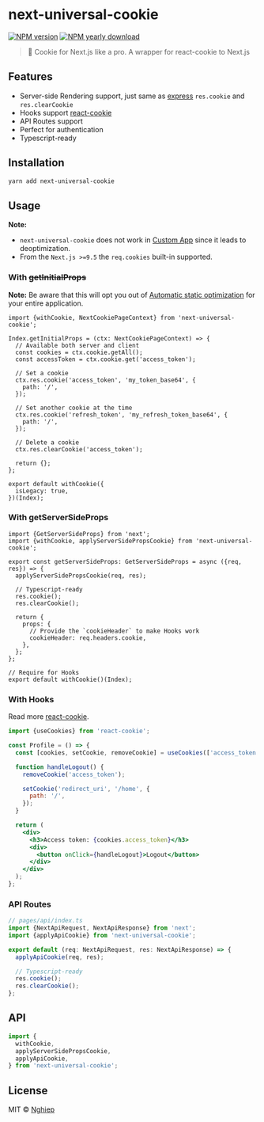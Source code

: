 # next-universal-cookie

[![NPM version](https://img.shields.io/npm/v/next-universal-cookie.svg)](https://www.npmjs.com/package/next-universal-cookie)
[![NPM yearly download](https://img.shields.io/npm/dy/next-universal-cookie.svg)](https://www.npmjs.com/package/next-universal-cookie)

> 🍪 Cookie for Next.js like a pro. A wrapper for react-cookie to Next.js

## Features

- Server-side Rendering support, just same as [express](http://expressjs.com/en/5x/api.html#res.cookie) `res.cookie` and `res.clearCookie`
- Hooks support [react-cookie](https://www.npmjs.com/package/react-cookie#usecookiesdependencies)
- API Routes support
- Perfect for authentication
- Typescript-ready

## Installation

```bash
yarn add next-universal-cookie
```

## Usage

**Note:**

- `next-universal-cookie` does not work in [Custom App](https://nextjs.org/docs/advanced-features/custom-app) since it leads to deoptimization.
- From the `Next.js >=9.5` the `req.cookies` built-in supported.

### With ~~getInitialProps~~

**Note:** Be aware that this will opt you out of [Automatic static optimization](https://nextjs.org/docs/advanced-features/automatic-static-optimization) for your entire application.

```tsx
import {withCookie, NextCookiePageContext} from 'next-universal-cookie';

Index.getInitialProps = (ctx: NextCookiePageContext) => {
  // Available both server and client
  const cookies = ctx.cookie.getAll();
  const accessToken = ctx.cookie.get('access_token');

  // Set a cookie
  ctx.res.cookie('access_token', 'my_token_base64', {
    path: '/',
  });

  // Set another cookie at the time
  ctx.res.cookie('refresh_token', 'my_refresh_token_base64', {
    path: '/',
  });

  // Delete a cookie
  ctx.res.clearCookie('access_token');

  return {};
};

export default withCookie({
  isLegacy: true,
})(Index);
```

### With **getServerSideProps**

```tsx
import {GetServerSideProps} from 'next';
import {withCookie, applyServerSidePropsCookie} from 'next-universal-cookie';

export const getServerSideProps: GetServerSideProps = async ({req, res}) => {
  applyServerSidePropsCookie(req, res);

  // Typescript-ready
  res.cookie();
  res.clearCookie();

  return {
    props: {
      // Provide the `cookieHeader` to make Hooks work
      cookieHeader: req.headers.cookie,
    },
  };
};

// Require for Hooks
export default withCookie()(Index);
```

### With Hooks

Read more [react-cookie](https://github.com/reactivestack/cookies/tree/master/packages/react-cookie#usecookiesdependencies).

```jsx
import {useCookies} from 'react-cookie';

const Profile = () => {
  const [cookies, setCookie, removeCookie] = useCookies(['access_token']);

  function handleLogout() {
    removeCookie('access_token');

    setCookie('redirect_uri', '/home', {
      path: '/',
    });
  }

  return (
    <div>
      <h3>Access token: {cookies.access_token}</h3>
      <div>
        <button onClick={handleLogout}>Logout</button>
      </div>
    </div>
  );
};
```

### API Routes

```ts
// pages/api/index.ts
import {NextApiRequest, NextApiResponse} from 'next';
import {applyApiCookie} from 'next-universal-cookie';

export default (req: NextApiRequest, res: NextApiResponse) => {
  applyApiCookie(req, res);

  // Typescript-ready
  res.cookie();
  res.clearCookie();
};
```

## API

```ts
import {
  withCookie,
  applyServerSidePropsCookie,
  applyApiCookie,
} from 'next-universal-cookie';
```

## License

MIT © [Nghiep](mailto:me@nghiepit.dev)
